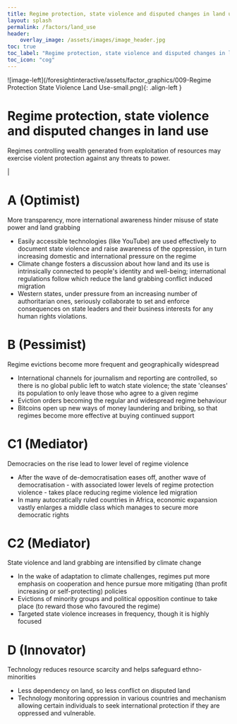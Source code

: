 ```yaml
---
title: Regime protection, state violence and disputed changes in land use
layout: splash
permalink: /factors/land_use
header:
    overlay_image: /assets/images/image_header.jpg
toc: true
toc_label: "Regime protection, state violence and disputed changes in land use"
toc_icon: "cog"
---
```


![image-left](/foresightinteractive/assets/factor_graphics/009-Regime Protection State Violence Land Use-small.png){: .align-left }

# Regime protection, state violence and disputed changes in land use
Regimes controlling wealth generated from exploitation of resources may exercise violent protection against any threats to power.

|

# A (Optimist)
More transparency, more international awareness hinder misuse of state power and land grabbing
* Easily accessible technologies (like YouTube) are used effectively to document state violence and raise awareness of the oppression, in turn increasing domestic and international pressure on the regime 
* Climate change fosters a discussion about how land and its use is intrinsically connected to people's identity and well-being; international regulations follow which reduce the land grabbing conflict induced migration
* Western states, under pressure from an increasing number of authoritarian ones, seriously collaborate to set and enforce consequences on state leaders and their business interests for any human rights violations.

# B (Pessimist)
Regime evictions become more frequent and geographically widespread
* International channels for journalism and reporting are controlled, so there is no global public left to watch state violence; the state 'cleanses' its population to only leave those who agree to a given regime
* Eviction orders becoming the regular and widespread regime behaviour 
* Bitcoins open up new ways of money laundering and bribing, so that regimes become more effective at buying continued support


# C1 (Mediator)
Democracies on the rise lead to lower level of regime violence
* After the wave of de-democratisation eases off, another wave of democratisation - with associated lower levels of regime protection violence - takes place reducing regime violence led migration 
* In many autocratically ruled countries in Africa, economic expansion vastly enlarges a middle class which manages to secure more democratic rights

# C2 (Mediator)
State violence and land grabbing are intensified by climate change
* In the wake of adaptation to climate challenges, regimes put more emphasis on cooperation and hence pursue more mitigating (than profit increasing or self-protecting) policies
* Evictions of minority groups and political opposition continue to take place (to reward those who favoured the regime)
* Targeted state violence increases in frequency, though it is highly focused

# D (Innovator)
Technology reduces resource scarcity and helps safeguard ethno-minorities
* Less dependency on land, so less conflict on disputed land
* Technology monitoring oppression in various countries and mechanism allowing certain individuals to seek international protection if they are oppressed and vulnerable. 
